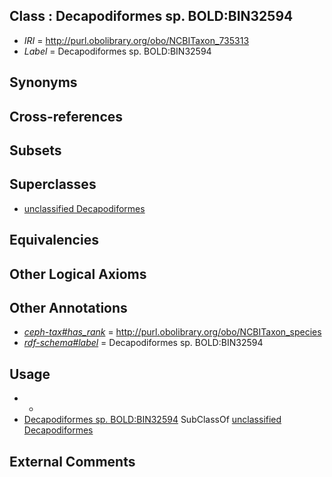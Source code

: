 
## Class : Decapodiformes sp. BOLD:BIN32594

 * *IRI* = http://purl.obolibrary.org/obo/NCBITaxon_735313
 * *Label* = Decapodiformes sp. BOLD:BIN32594

## Synonyms


## Cross-references


## Subsets


## Superclasses

 * [unclassified Decapodiformes](../../NCBITaxon/01/NCBITaxon_725201.md)

## Equivalencies


## Other Logical Axioms


## Other Annotations

 * *[ceph-tax#has_rank](../../ceph-tax#has/nk/ceph-tax#has_rank.md)* = http://purl.obolibrary.org/obo/NCBITaxon_species
 * *[rdf-schema#label](../../el/rdf-schema#label.md)* = Decapodiformes sp. BOLD:BIN32594

## Usage

 * -
 * [Decapodiformes sp. BOLD:BIN32594](../../NCBITaxon/13/NCBITaxon_735313.md) SubClassOf [unclassified Decapodiformes](../../NCBITaxon/01/NCBITaxon_725201.md)

## External Comments

